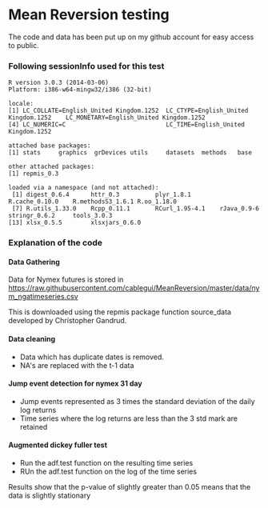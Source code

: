 Mean Reversion testing
========================================================

The code and data has been put up on my github account for easy access to public.


### Following sessionInfo used for this test

```
R version 3.0.3 (2014-03-06)
Platform: i386-w64-mingw32/i386 (32-bit)

locale:
[1] LC_COLLATE=English_United Kingdom.1252  LC_CTYPE=English_United Kingdom.1252    LC_MONETARY=English_United Kingdom.1252
[4] LC_NUMERIC=C                            LC_TIME=English_United Kingdom.1252    

attached base packages:
[1] stats     graphics  grDevices utils     datasets  methods   base     

other attached packages:
[1] repmis_0.3

loaded via a namespace (and not attached):
 [1] digest_0.6.4      httr_0.3          plyr_1.8.1        R.cache_0.10.0    R.methodsS3_1.6.1 R.oo_1.18.0      
 [7] R.utils_1.33.0    Rcpp_0.11.1       RCurl_1.95-4.1    rJava_0.9-6       stringr_0.6.2     tools_3.0.3      
[13] xlsx_0.5.5        xlsxjars_0.6.0   
```

### Explanation of the code

#### Data Gathering

Data for Nymex futures is stored in https://raw.githubusercontent.com/cablegui/MeanReversion/master/data/nym_ngatimeseries.csv
  
This is downloaded using the repmis package function source_data developed by Christopher Gandrud.

#### Data cleaning

- Data which has duplicate dates is removed.
- NA's are replaced with the t-1 data

#### Jump event detection for nymex 31 day

- Jump events represented as 3 times the standard deviation of the daily log returns
- Time series where the log returns are less than the 3 std mark are retained

#### Augmented dickey fuller test

- Run the adf.test function on the resulting time series
- RUn the adf.test function on the log of the time series

Results show that the p-value of slightly greater than 0.05 means that the data is slightly stationary
